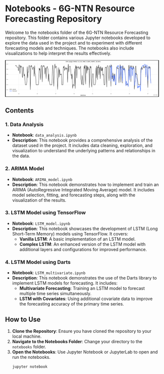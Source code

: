 # Notebooks - 6G-NTN Resource Forecasting Repository

Welcome to the notebooks folder of the 6G-NTN Resource Forecasting repository. This folder contains various Jupyter notebooks developed to explore the data used in the project and to experiment with different forecasting models and techniques. The notebooks also include visualizations to help interpret the results effectively.

![LSTM multivariate forecasting](../img/lstm-multivariate-forecasting.png)

## Contents

### 1. Data Analysis

- **Notebook**: `data_analysis.ipynb`
- **Description**: This notebook provides a comprehensive analysis of the dataset used in the project. It includes data cleaning, exploration, and visualization to understand the underlying patterns and relationships in the data.

### 2. ARIMA Model

- **Notebook**: `ARIMA_model.ipynb`
- **Description**: This notebook demonstrates how to implement and train an ARIMA (AutoRegressive Integrated Moving Average) model. It includes model selection, fitting, and forecasting steps, along with the visualization of the results.

### 3. LSTM Model using TensorFlow

- **Notebook**: `LSTM_model.ipynb`
- **Description**: This notebook showcases the development of LSTM (Long Short-Term Memory) models using TensorFlow. It covers:
  - **Vanilla LSTM**: A basic implementation of an LSTM model.
  - **Complex LSTM**: An enhanced version of the LSTM model with additional layers and configurations for improved performance.

### 4. LSTM Model using Darts

- **Notebook**: `LSTM_multivariate.ipynb`
- **Description**: This notebook demonstrates the use of the Darts library to implement LSTM models for forecasting. It includes:
  - **Multivariate Forecasting**: Training an LSTM model to forecast multiple time series simultaneously.
  - **LSTM with Covariates**: Using additional covariate data to improve the forecasting accuracy of the primary time series.

## How to Use

1. **Clone the Repository**: Ensure you have cloned the repository to your local machine.
2. **Navigate to the Notebooks Folder**: Change your directory to the `notebooks` folder.
3. **Open the Notebooks**: Use Jupyter Notebook or JupyterLab to open and run the notebooks.
   ```bash
   jupyter notebook
